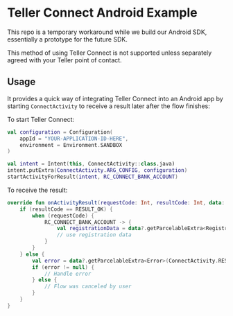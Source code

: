 # Teller Connect Android Example

This repo is a temporary workaround while we build our Android SDK, essentially a prototype for the future SDK.

This method of using Teller Connect is not supported unless separately agreed with your Teller point of contact.

## Usage
It provides a quick way of integrating Teller Connect into an Android app by starting `ConnectActivity` to receive a result later after the flow finishes:

To start Teller Connect:
```kotlin
val configuration = Configuration(
    appId = "YOUR-APPLICATION-ID-HERE",
    environment = Environment.SANDBOX
)

val intent = Intent(this, ConnectActivity::class.java)
intent.putExtra(ConnectActivity.ARG_CONFIG, configuration)
startActivityForResult(intent, RC_CONNECT_BANK_ACCOUNT)
```

To receive the result:
```kotlin
override fun onActivityResult(requestCode: Int, resultCode: Int, data: Intent?) {
    if (resultCode == RESULT_OK) {
        when (requestCode) {
            RC_CONNECT_BANK_ACCOUNT -> {
                val registrationData = data?.getParcelableExtra<Registration>(ConnectActivity.RESULT_REGISTRATION)
                // use registration data
            }
        }
    } else {
        val error = data?.getParcelableExtra<Error>(ConnectActivity.RESULT_ERROR)
        if (error != null) {
            // Handle error
        } else {
            // Flow was canceled by user
        }
    }
}
```